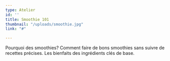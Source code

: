 ```yaml
---
type: Atelier
id: ''
title: Smoothie 101
thumbnail: "/uploads/smoothie.jpg"
link: "#"

---
```

Pourquoi des smoothies? Comment faire de bons smoothies sans suivre de recettes précises. Les bienfaits des ingrédients clés de base.